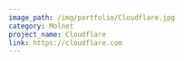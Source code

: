 ```yaml
---
image_path: /img/portfolio/Cloudflare.jpg
category: Molnet
project_name: Cloudflare
link: https://cloudflare.com
---
```

